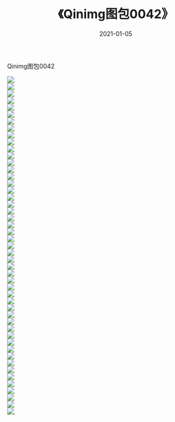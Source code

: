 ﻿---
layout: post
title:  《Qinimg图包0042》
date:   2021-01-05
img: http://imgx.orgx.ga/Qinimg图包/Qinimg图包0042/000.jpg
categories: [美女, 清纯, 唯美]
---

Qinimg图包0042

 ![](http://imgx.orgx.ga/Qinimg图包/Qinimg图包0042/001.jpg) <br>![](http://imgx.orgx.ga/Qinimg图包/Qinimg图包0042/002.jpg) <br>![](http://imgx.orgx.ga/Qinimg图包/Qinimg图包0042/003.jpg) <br>![](http://imgx.orgx.ga/Qinimg图包/Qinimg图包0042/004.jpg) <br>![](http://imgx.orgx.ga/Qinimg图包/Qinimg图包0042/005.jpg) <br>![](http://imgx.orgx.ga/Qinimg图包/Qinimg图包0042/006.jpg) <br>![](http://imgx.orgx.ga/Qinimg图包/Qinimg图包0042/007.jpg) <br>![](http://imgx.orgx.ga/Qinimg图包/Qinimg图包0042/008.jpg) <br>![](http://imgx.orgx.ga/Qinimg图包/Qinimg图包0042/009.jpg) <br>![](http://imgx.orgx.ga/Qinimg图包/Qinimg图包0042/010.jpg) <br>![](http://imgx.orgx.ga/Qinimg图包/Qinimg图包0042/011.jpg) <br>![](http://imgx.orgx.ga/Qinimg图包/Qinimg图包0042/012.jpg) <br>![](http://imgx.orgx.ga/Qinimg图包/Qinimg图包0042/013.jpg) <br>![](http://imgx.orgx.ga/Qinimg图包/Qinimg图包0042/014.jpg) <br>![](http://imgx.orgx.ga/Qinimg图包/Qinimg图包0042/015.jpg) <br>![](http://imgx.orgx.ga/Qinimg图包/Qinimg图包0042/016.jpg) <br>![](http://imgx.orgx.ga/Qinimg图包/Qinimg图包0042/017.jpg) <br>![](http://imgx.orgx.ga/Qinimg图包/Qinimg图包0042/018.jpg) <br>![](http://imgx.orgx.ga/Qinimg图包/Qinimg图包0042/019.jpg) <br>![](http://imgx.orgx.ga/Qinimg图包/Qinimg图包0042/020.jpg) <br>![](http://imgx.orgx.ga/Qinimg图包/Qinimg图包0042/021.jpg) <br>![](http://imgx.orgx.ga/Qinimg图包/Qinimg图包0042/022.jpg) <br>![](http://imgx.orgx.ga/Qinimg图包/Qinimg图包0042/023.jpg) <br>![](http://imgx.orgx.ga/Qinimg图包/Qinimg图包0042/024.jpg) <br>![](http://imgx.orgx.ga/Qinimg图包/Qinimg图包0042/025.jpg) <br>![](http://imgx.orgx.ga/Qinimg图包/Qinimg图包0042/026.jpg) <br>![](http://imgx.orgx.ga/Qinimg图包/Qinimg图包0042/027.jpg) <br>![](http://imgx.orgx.ga/Qinimg图包/Qinimg图包0042/028.jpg) <br>![](http://imgx.orgx.ga/Qinimg图包/Qinimg图包0042/029.jpg) <br>![](http://imgx.orgx.ga/Qinimg图包/Qinimg图包0042/030.jpg) <br>![](http://imgx.orgx.ga/Qinimg图包/Qinimg图包0042/031.jpg) <br>![](http://imgx.orgx.ga/Qinimg图包/Qinimg图包0042/032.jpg) <br>![](http://imgx.orgx.ga/Qinimg图包/Qinimg图包0042/033.jpg) <br>![](http://imgx.orgx.ga/Qinimg图包/Qinimg图包0042/034.jpg) <br>![](http://imgx.orgx.ga/Qinimg图包/Qinimg图包0042/035.jpg) <br>![](http://imgx.orgx.ga/Qinimg图包/Qinimg图包0042/036.jpg) <br>![](http://imgx.orgx.ga/Qinimg图包/Qinimg图包0042/037.jpg) <br>![](http://imgx.orgx.ga/Qinimg图包/Qinimg图包0042/038.jpg) <br>![](http://imgx.orgx.ga/Qinimg图包/Qinimg图包0042/039.jpg) <br>![](http://imgx.orgx.ga/Qinimg图包/Qinimg图包0042/040.jpg) <br>![](http://imgx.orgx.ga/Qinimg图包/Qinimg图包0042/041.jpg) <br>![](http://imgx.orgx.ga/Qinimg图包/Qinimg图包0042/042.jpg) <br>![](http://imgx.orgx.ga/Qinimg图包/Qinimg图包0042/043.jpg) <br>![](http://imgx.orgx.ga/Qinimg图包/Qinimg图包0042/044.jpg) <br>![](http://imgx.orgx.ga/Qinimg图包/Qinimg图包0042/045.jpg) <br>![](http://imgx.orgx.ga/Qinimg图包/Qinimg图包0042/046.jpg) <br>![](http://imgx.orgx.ga/Qinimg图包/Qinimg图包0042/047.jpg) <br>![](http://imgx.orgx.ga/Qinimg图包/Qinimg图包0042/048.jpg) <br>![](http://imgx.orgx.ga/Qinimg图包/Qinimg图包0042/049.jpg) <br>